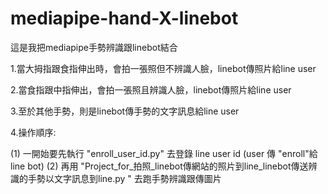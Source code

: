 # mediapipe-hand-X-linebot
這是我把mediapipe手勢辨識跟linebot結合

1.當大拇指跟食指伸出時，會拍一張照但不辨識人臉，linebot傳照片給line user

2.當食指跟中指伸出，會拍一張照且辨識人臉，linebot傳照片給line user

3.至於其他手勢，則是linebot傳手勢的文字訊息給line user

4.操作順序:

  (1) 一開始要先執行 "enroll_user_id.py" 去登錄 line user id 
      (user 傳 "enroll"給 line bot)
  (2) 再用 "Project_for_拍照_linebot傳網站的照片到line_linebot傳送辨識的手勢以文字訊息到line.py " 去跑手勢辨識跟傳圖片
